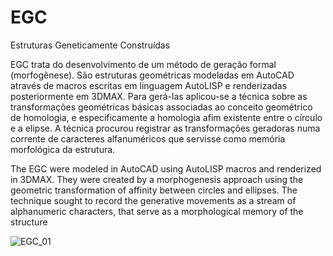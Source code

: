 # EGC
Estruturas Geneticamente Construídas

EGC trata do desenvolvimento de um método de geração formal (morfogênese). São estruturas geométricas modeladas em AutoCAD através de macros escritas em linguagem AutoLISP e renderizadas posteriormente em 3DMAX. Para gerá-las aplicou-se a técnica sobre as transformações geométricas básicas associadas ao conceito geométrico de homologia, e especificamente a homologia afim existente entre o círculo e a elipse. A técnica procurou registrar as transformações geradoras numa corrente de caracteres alfanuméricos que servisse como memória morfológica da estrutura.

The EGC were modeled in AutoCAD using AutoLISP macros and renderized in 3DMAX. They were created by a morphogenesis approach using the geometric transformation of affinity between circles and ellipses. The technique sought to record the generative movements as a stream of alphanumeric characters, that serve as a morphological memory of the structure

![EGC_01](https://user-images.githubusercontent.com/9437020/225892991-0f7912ee-2bb1-46b4-b8df-4c9a9ed6f6ee.jpg)
